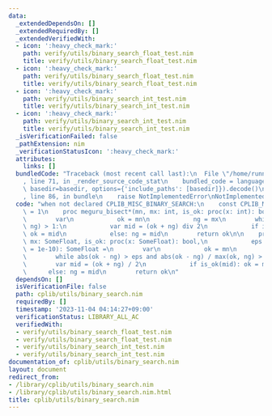 ```yaml
---
data:
  _extendedDependsOn: []
  _extendedRequiredBy: []
  _extendedVerifiedWith:
  - icon: ':heavy_check_mark:'
    path: verify/utils/binary_search_float_test.nim
    title: verify/utils/binary_search_float_test.nim
  - icon: ':heavy_check_mark:'
    path: verify/utils/binary_search_float_test.nim
    title: verify/utils/binary_search_float_test.nim
  - icon: ':heavy_check_mark:'
    path: verify/utils/binary_search_int_test.nim
    title: verify/utils/binary_search_int_test.nim
  - icon: ':heavy_check_mark:'
    path: verify/utils/binary_search_int_test.nim
    title: verify/utils/binary_search_int_test.nim
  _isVerificationFailed: false
  _pathExtension: nim
  _verificationStatusIcon: ':heavy_check_mark:'
  attributes:
    links: []
  bundledCode: "Traceback (most recent call last):\n  File \"/home/runner/.local/lib/python3.10/site-packages/onlinejudge_verify/documentation/build.py\"\
    , line 71, in _render_source_code_stat\n    bundled_code = language.bundle(stat.path,\
    \ basedir=basedir, options={'include_paths': [basedir]}).decode()\n  File \"/home/runner/.local/lib/python3.10/site-packages/onlinejudge_verify/languages/nim.py\"\
    , line 86, in bundle\n    raise NotImplementedError\nNotImplementedError\n"
  code: "when not declared CPLIB_MISC_BINARY_SEARCH:\n    const CPLIB_MISC_BINARY_SEARCH*\
    \ = 1\n    proc meguru_bisect*(mn, mx: int, is_ok: proc(x: int): bool): int =\n\
    \        var\n            ok = mn\n            ng = mx\n        while abs(ok -\
    \ ng) > 1:\n            var mid = (ok + ng) div 2\n            if is_ok(mid):\
    \ ok = mid\n            else: ng = mid\n        return ok\n\n    proc meguru_bisect*(mn,\
    \ mx: SomeFloat, is_ok: proc(x: SomeFloat): bool,\n            eps: SomeFloat\
    \ = 1e-10): SomeFloat =\n        var\n            ok = mn\n            ng = mx\n\
    \        while abs(ok - ng) > eps and abs(ok - ng) / max(ok, ng) > eps:\n    \
    \        var mid = (ok + ng) / 2\n            if is_ok(mid): ok = mid\n      \
    \      else: ng = mid\n        return ok\n"
  dependsOn: []
  isVerificationFile: false
  path: cplib/utils/binary_search.nim
  requiredBy: []
  timestamp: '2023-11-04 04:14:27+09:00'
  verificationStatus: LIBRARY_ALL_AC
  verifiedWith:
  - verify/utils/binary_search_float_test.nim
  - verify/utils/binary_search_float_test.nim
  - verify/utils/binary_search_int_test.nim
  - verify/utils/binary_search_int_test.nim
documentation_of: cplib/utils/binary_search.nim
layout: document
redirect_from:
- /library/cplib/utils/binary_search.nim
- /library/cplib/utils/binary_search.nim.html
title: cplib/utils/binary_search.nim
---
```

